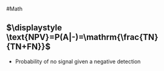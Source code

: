 #Math 
## $\displaystyle \text{NPV}=P(A|-)=\mathrm{\frac{TN}{TN+FN}}$
* Probability of no signal given a negative detection